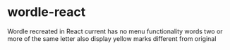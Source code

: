 # wordle-react
 
 Wordle recreated in React
 current has no menu functionality
 words two or more of the same letter also display yellow marks different from original
